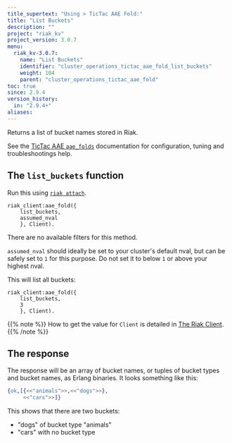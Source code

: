 ```yaml
---
title_supertext: "Using > TicTac AAE Fold:"
title: "List Buckets"
description: ""
project: "riak_kv"
project_version: 3.0.7
menu:
  riak_kv-3.0.7:
    name: "List Buckets"
    identifier: "cluster_operations_tictac_aae_fold_list_buckets"
    weight: 104
    parent: "cluster_operations_tictac_aae_fold"
toc: true
since: 2.9.4
version_history:
  in: "2.9.4+"
aliases:
---
```

[code riak_kv_vnode]: https://github.com/basho/riak_kv/blob/develop-3.0/src/riak_kv_vnode.erl
[riak attach]: ../../../admin/riak-cli/#attach
[config reference]: ../../../configuring/reference/#tictac-active-anti-entropy
[config tictacaae]: ../../../configuring/active-anti-entropy/tictac-aae
[tictacaae folds-overview]: ../
[tictacaae system]: ../../tictac-active-anti-entropy
[tictacaae client]: ../../tictac-aae-fold#the-riak-client
[tictacaae find-keys]: ../../tictac-aae-fold/find-keys
[tictacaae find-tombs]: ../../tictac-aae-fold/find-tombs
[tictacaae list-buckets]: ../../tictac-aae-fold/list-buckets
[tictacaae object-stats]: ../../tictac-aae-fold/object-stats
[tictacaae reap-tombs]: ../../tictac-aae-fold/reap-tombs
[filters]: ../../tictac-aae-fold/filters
[filter-by bucket]: ../../tictac-aae-fold/filters#filter-by-bucket-name
[filter-by key-range]: ../../tictac-aae-fold/filters#filter-by-key-range
[filter-by segment]: ../../tictac-aae-fold/filters#filter-by-segment
[filter-by modified]: ../../tictac-aae-fold/filters#filter-by-date-modified
[filter-by sibling-count]: ../../tictac-aae-fold/find-keys/#the-sibling-count-filter
[filter-by object-size]: ../../tictac-aae-fold/find-keys/#the-object-size-filter

Returns a list of bucket names stored in Riak.

See the [TicTac AAE `aae_folds`][tictacaae folds-overview] documentation for configuration, tuning and troubleshootings help.

## The `list_buckets` function

Run this using [`riak attach`][riak attach].

```riakattach
riak_client:aae_fold({
    list_buckets,
    assumed_nval
    }, Client).
```
There are no available filters for this method.

`assumed_nval` should ideally be set to your cluster's default nval, but can be safely set to `1` for this purpose. Do not set it to below `1` or above your highest nval.

This will list all buckets:

```riakattach
riak_client:aae_fold({
    list_buckets,
    3
    }, Client).
```

{{% note %}}
How to get the value for `Client` is detailed in [The Riak Client](../../tictac-aae-fold#the-riak-client).
{{% /note %}}

## The response

The response will be an array of bucket names, or tuples of bucket types and bucket names, as Erlang binaries. It looks something like this:

```erlang
{ok,[{<<"animals">>,<<"dogs">>},
     <<"cars">>]}
```

This shows that there are two buckets:

- "dogs" of bucket type "animals"
- "cars" with no bucket type